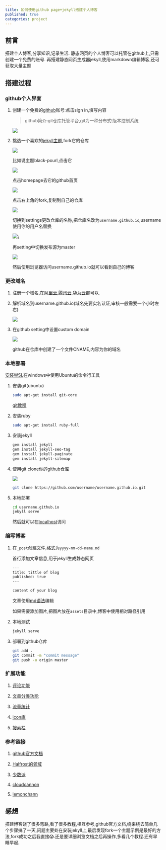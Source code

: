 ```yaml
---
title: 如何使用github page+jekyll搭建个人博客
published: true
categories: project
---
```

## 前言

搭建个人博客,分享知识,记录生活.
静态网页的个人博客可以托管在github上,只需创建一个免费的账号.
再搭建静态网页生成器jekyll,使用markdown编辑博客,还可获取大量主题

## 搭建过程

### github个人界面

1. 创建一个免费的[github](https://github.com)账号:点击sign in,填写内容

    >
    >github简介:git仓库托管平台,git为一种分布式!版本控制系统
    >

    ![](assets/2021-02-29-gh-page-jekyll-blog/2021-01-29-085301.png)

2. 挑选一个喜欢的[jekyll主题](http://jekyllthemes.org/),fork它的仓库

    ![](assets/2021-02-29-gh-page-jekyll-blog/2021-01-29-090428.png)

    比如说主题black-pourl,点击它

    ![](assets/2021-02-29-gh-page-jekyll-blog/2021-01-29-090707.png)

    点击homepage去它的github首页

    ![](assets/2021-02-29-gh-page-jekyll-blog/2021-01-29-090748.png)

    点击右上角的fork,复制到自己的仓库

    ![](assets/2021-02-29-gh-page-jekyll-blog/2021-01-29-091049.png)

    切换到settings更改仓库的名称,把仓库名改为`username.github.io`,username使用你的用户名替换

    ![](assets/2021-02-29-gh-page-jekyll-blog/2021-01-29-091233.png)\

    再setting中切换发布源为master

    ![](assets/2021-02-29-gh-page-jekyll-blog/publishing-source-drop-down.png)

    然后使用浏览器访问username.github.io就可以看到自己的博客


### 更改域名

1. 注册一个域名,在[阿里云](https://cn.aliyun.com/index.htm),[腾讯云](https://cloud.tencent.com/),[华为云](https://www.huaweicloud.com/)都可以.

2. 解析域名到username.github.io(域名先要实名认证,审核一般需要一个小时左右)

    ![](assets/2021-02-29-gh-page-jekyll-blog/2021-01-29-092736.png)

3. 在github setting中设置custom domain

    ![](assets/2021-02-29-gh-page-jekyll-blog/2021-01-29-093122.png)

    github在仓库中创建了一个文件CNAME,内容为你的域名

### 本地部署

[安装WSL](https://juejin.cn/post/6844903845097635854)在windows中使用Ubuntu的命令行工具

1. 安装git(ubuntu)

    ```bash
    sudo apt-get install git-core
    ```

    [git教程](https://git-scm.com/book/en/v2)

2. 安装ruby

    ```bash
    sudo apt-get install ruby-full
    ```

3. 安装jekyll

    ```bash
    gem install jekyll
    gem install jekyll-seo-tag
    gem install jekyll-paginate
    gem install jekyll-sitemap
    ```

4. 使用git clone你的github仓库

    ![](assets/2021-02-29-gh-page-jekyll-blog/2021-01-29-094158.png)    

    ```bash
    git clone https://github.com/username/username.github.io.git
    ```

5. 本地部署

    ```bash
    cd username.github.io
    jekyll serve
    ```

    然后就可以在[localhost](http://127.0.0.1:4000/)访问

### 编写博客

1. 在`_post`创建文件,格式为`yyyy-mm-dd-name.md`

    首行添加文章信息,用于jekyll生成静态网页

    ```txt
    ---
    title: tittle of blog
    published: true
    ---

    content of your blog
    ```
    
    文章使用[md语法](https://www.markdownguide.org/basic-syntax/)编辑

    如果需要添加图片,把图片放在`assets`目录中,博客中使用相对路径引用

2. 本地测试

    ```bash
    jekyll serve
    ```

3. 部署到github仓库

    ```bash
    git add .
    git commit -m "commit message"
    git push -u origin master
    ```

### 扩展功能

1. [评论功能](https://blog.csdn.net/ljinddlj/article/details/52273652)

2. [文章分类功能](https://blog.webjeda.com/jekyll-categories/)

3. [流量统计](http://ibruce.info/2015/04/04/busuanzi/)

4. [icon库](https://www.iconfont.cn/)

5. [搜索栏](https://zoharandroid.github.io/2019-08-01-jekyll%E4%B8%AA%E4%BA%BA%E5%8D%9A%E5%AE%A2%E5%AE%9E%E7%8E%B0%E6%90%9C%E7%B4%A2%E5%8A%9F%E8%83%BD/)

### 参考链接

1. [github官方文档](https://docs.github.com/en/github/working-with-github-pages)

2. [Halfrost的领域](https://halfrost.com/jekyll/)

3. [少数派](https://sspai.com/post/54608)

4. [cloudcannon](https://learn.cloudcannon.com/)

5. [lemonchann](https://lemonchann.github.io/)

## 感想

搭建博客饶了很多弯路,看了很多教程,相互参考,github官方文档,绕来绕去简单几个步骤搞了一天,问题主要处在安装jekyll上,最后发现fork一个主题示例是最好的方法,fork成功之后我直接😱.还是要详细浏览文档之后再操作,多看几个教程.还有早睡早起.